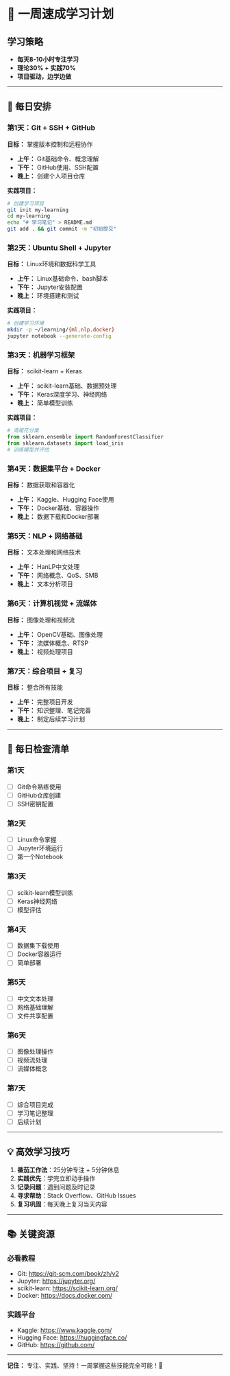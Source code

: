 # 🚀 一周速成学习计划

## 学习策略
- **每天8-10小时专注学习**
- **理论30% + 实践70%**
- **项目驱动，边学边做**

---

## 📅 每日安排

### 第1天：Git + SSH + GitHub
**目标：** 掌握版本控制和远程协作
- **上午：** Git基础命令、概念理解
- **下午：** GitHub使用、SSH配置
- **晚上：** 创建个人项目仓库

**实践项目：**
```bash
# 创建学习项目
git init my-learning
cd my-learning
echo "# 学习笔记" > README.md
git add . && git commit -m "初始提交"
```

### 第2天：Ubuntu Shell + Jupyter
**目标：** Linux环境和数据科学工具
- **上午：** Linux基础命令、bash脚本
- **下午：** Jupyter安装配置
- **晚上：** 环境搭建和测试

**实践项目：**
```bash
# 创建学习环境
mkdir -p ~/learning/{ml,nlp,docker}
jupyter notebook --generate-config
```

### 第3天：机器学习框架
**目标：** scikit-learn + Keras
- **上午：** scikit-learn基础、数据预处理
- **下午：** Keras深度学习、神经网络
- **晚上：** 简单模型训练

**实践项目：**
```python
# 鸢尾花分类
from sklearn.ensemble import RandomForestClassifier
from sklearn.datasets import load_iris
# 训练模型并评估
```

### 第4天：数据集平台 + Docker
**目标：** 数据获取和容器化
- **上午：** Kaggle、Hugging Face使用
- **下午：** Docker基础、容器操作
- **晚上：** 数据下载和Docker部署

### 第5天：NLP + 网络基础
**目标：** 文本处理和网络技术
- **上午：** HanLP中文处理
- **下午：** 网络概念、QoS、SMB
- **晚上：** 文本分析项目

### 第6天：计算机视觉 + 流媒体
**目标：** 图像处理和视频流
- **上午：** OpenCV基础、图像处理
- **下午：** 流媒体概念、RTSP
- **晚上：** 视频处理项目

### 第7天：综合项目 + 复习
**目标：** 整合所有技能
- **上午：** 完整项目开发
- **下午：** 知识整理、笔记完善
- **晚上：** 制定后续学习计划

---

## 🎯 每日检查清单

### 第1天
- [ ] Git命令熟练使用
- [ ] GitHub仓库创建
- [ ] SSH密钥配置

### 第2天
- [ ] Linux命令掌握
- [ ] Jupyter环境运行
- [ ] 第一个Notebook

### 第3天
- [ ] scikit-learn模型训练
- [ ] Keras神经网络
- [ ] 模型评估

### 第4天
- [ ] 数据集下载使用
- [ ] Docker容器运行
- [ ] 简单部署

### 第5天
- [ ] 中文文本处理
- [ ] 网络基础理解
- [ ] 文件共享配置

### 第6天
- [ ] 图像处理操作
- [ ] 视频流处理
- [ ] 流媒体概念

### 第7天
- [ ] 综合项目完成
- [ ] 学习笔记整理
- [ ] 后续计划

---

## 💡 高效学习技巧

1. **番茄工作法**：25分钟专注 + 5分钟休息
2. **实践优先**：学完立即动手操作
3. **记录问题**：遇到问题及时记录
4. **寻求帮助**：Stack Overflow、GitHub Issues
5. **复习巩固**：每天晚上复习当天内容

---

## 📚 关键资源

### 必看教程
- Git: https://git-scm.com/book/zh/v2
- Jupyter: https://jupyter.org/
- scikit-learn: https://scikit-learn.org/
- Docker: https://docs.docker.com/

### 实践平台
- Kaggle: https://www.kaggle.com/
- Hugging Face: https://huggingface.co/
- GitHub: https://github.com/

---

**记住：** 专注、实践、坚持！一周掌握这些技能完全可能！🚀 